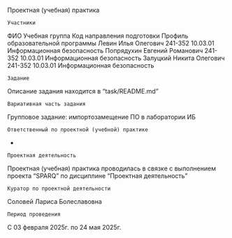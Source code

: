 ﻿Проектная (учебная) практика

	Участники

ФИОУчебная группаКод направления подготовкиПрофиль образовательной программыЛевин Илья Олегович241-35210.03.01Информационная безопасностьПопрядухин Евгений Романович241-35210.03.01Информационная безопасностьЗалуцкий Никита Олегович241-35210.03.01Информационная безопасность
	Задание

Описание задания находится в “task/README.md”

	Вариативная часть задания
	
Групповое задание: импортозамещение ПО в лаборатории ИБ

	Ответственный по проектной (учебной) практике

-

	Проектная деятельность

Проектная (учебная) практика проводилась в связке с выполнением проекта “SPARQ” по дисциплине “Проектная деятельность”

	Куратор по проектной деятельности

Соловей Лариса Болеславовна

	Период проведения 

С 03 февраля 2025г. по 24 мая 2025г.
